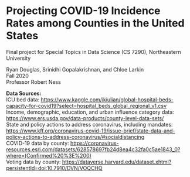 # Projecting COVID-19 Incidence Rates among Counties in the United States

Final project for Special Topics in Data Science (CS 7290), Northeastern University

Ryan Douglas, Srinidhi Gopalakrishnan, and Chloe Larkin <br> Fall 2020 <br>
Professor Robert Ness


**Data Sources:** <br>
ICU bed data: https://www.kaggle.com/ikiulian/global-hospital-beds-capacity-for-covid19?select=hospital_beds_global_regional_v1.csv <br>
Income, demographic, education, and urban influence category data: https://www.ers.usda.gov/data-products/county-level-data-sets/ <br>
State and policy actions to address coronavirus, including mandates: https://www.kff.org/coronavirus-covid-19/issue-brief/state-data-and-policy-actions-to-address-coronavirus/#socialdistancing <br>
COVID-19 data by county: https://coronavirus-resources.esri.com/datasets/628578697fb24d8ea4c32fa0c5ae1843_0?where=(Confirmed%20%3E%200) <br>
Voting data by county: https://dataverse.harvard.edu/dataset.xhtml?persistentId=doi:10.7910/DVN/VOQCHQ
